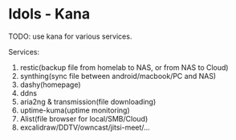 # Idols - Kana

TODO: use kana for various services.

Services:

1. restic(backup file from homelab to NAS, or from NAS to Cloud)
2. synthing(sync file between android/macbook/PC and NAS)
4. dashy(homepage)
3. ddns
4. aria2ng & transmission(file downloading)
5. uptime-kuma(uptime monitoring)
7. Alist(file browser for local/SMB/Cloud)
8. excalidraw/DDTV/owncast/jitsi-meet/...
